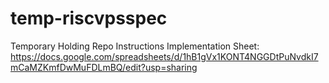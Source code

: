 # temp-riscvpsspec
Temporary Holding Repo 
Instructions Implementation Sheet: 
https://docs.google.com/spreadsheets/d/1hB1gVx1KONT4NGGDtPuNvdkI7mCaMZKmfDwMuFDLmBQ/edit?usp=sharing
